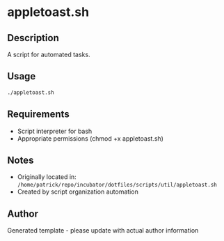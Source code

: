 # appletoast.sh

## Description
A script for automated tasks.

## Usage
```bash
./appletoast.sh
```

## Requirements
- Script interpreter for bash
- Appropriate permissions (chmod +x appletoast.sh)

## Notes
- Originally located in: `/home/patrick/repo/incubator/dotfiles/scripts/util/appletoast.sh`
- Created by script organization automation

## Author
Generated template - please update with actual author information
